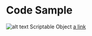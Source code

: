 # Code Sample

![alt text](https://koenig-media.raywenderlich.com/uploads/2019/04/sword-merchant-scene.png)
Scriptable Object
[a link](https://www.raywenderlich.com/2826197-scriptableobject-tutorial-getting-started)
